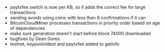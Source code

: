 * paytxfee switch is now per KB, so it adds the correct fee for large transactions
* sending avoids using coins with less than 6 confirmations if it can
* BitcoinCloudMiner processes transactions in priority order based on age of dependencies
* make sure generation doesn't start before block 74000 downloaded
* bugfixes by Dean Gores
* testnet, keypoololdest and paytxfee added to getinfo
